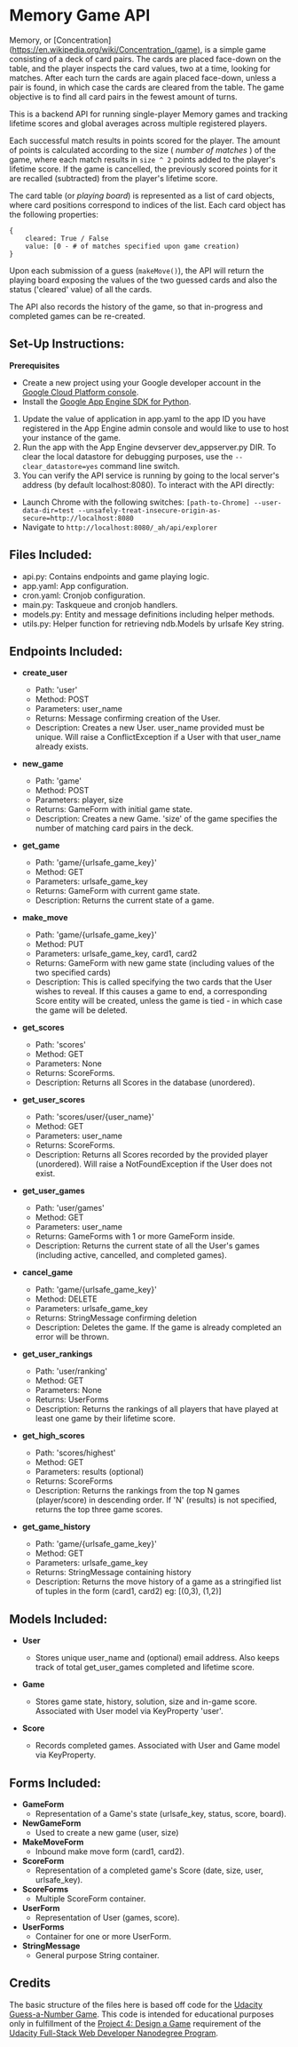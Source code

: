 # Memory Game API

Memory, or [Concentration](https://en.wikipedia.org/wiki/Concentration_(game),
is a simple game consisting of a deck of card pairs. The cards are placed
face-down on the table, and the player inspects the card values, two at a time,
looking for matches. After each turn the cards are again placed face-down,
unless a pair is found, in which case the cards are cleared from the
table. The game objective is to find all card pairs in the fewest amount of turns.

This is a backend API for running single-player Memory games and tracking lifetime
scores and global averages across multiple registered players.

Each successful match results in points scored for the player. The amount of
points is calculated according to the size ( *number of matches* ) of the game,
where each match results in `size ^ 2` points added to the player's lifetime score.
If the game is cancelled, the previously scored points for it are recalled (subtracted)
from the player's lifetime score.

The card table (or *playing board*) is represented as a list of card objects,
where card positions correspond to indices of the list. Each card object has
the following properties:
```
{
    cleared: True / False
    value: [0 - # of matches specified upon game creation)
}
```
Upon each submission of a guess (`makeMove()`), the API will return the playing
board exposing the values of the two guessed cards and also the status
('cleared' value) of all the cards.

The API also records the history of the game, so that in-progress and
completed games can be re-created.

## Set-Up Instructions:
**Prerequisites**
- Create a new project using your Google developer account in the
[Google Cloud Platform console](https://console.cloud.google.com).
- Install the [Google App Engine SDK for Python](https://cloud.google.com/appengine/downloads#Google_App_Engine_SDK_for_Python).

1. Update the value of application in app.yaml to the app ID you have registered
 in the App Engine admin console and would like to use to host your instance of the game.
2. Run the app with the App Engine devserver dev_appserver.py DIR. To clear the
 local datastore for debugging purposes, use the `--clear_datastore=yes` command line switch.
3. You can verify the API service is running by going to the local server's address (by default localhost:8080).
To interact with the API directly:

- Launch Chrome with the following switches: `[path-to-Chrome] --user-data-dir=test --unsafely-treat-insecure-origin-as-secure=http://localhost:8080`
- Navigate to `http://localhost:8080/_ah/api/explorer`

## Files Included:
 - api.py: Contains endpoints and game playing logic.
 - app.yaml: App configuration.
 - cron.yaml: Cronjob configuration.
 - main.py: Taskqueue and cronjob handlers.
 - models.py: Entity and message definitions including helper methods.
 - utils.py: Helper function for retrieving ndb.Models by urlsafe Key string.

## Endpoints Included:
 - **create_user**
    - Path: 'user'
    - Method: POST
    - Parameters: user_name
    - Returns: Message confirming creation of the User.
    - Description: Creates a new User. user_name provided must be unique. Will
    raise a ConflictException if a User with that user_name already exists.

 - **new_game**
    - Path: 'game'
    - Method: POST
    - Parameters: player, size
    - Returns: GameForm with initial game state.
    - Description: Creates a new Game. 'size' of the game specifies the number
    of matching card pairs in the deck.

 - **get_game**
    - Path: 'game/{urlsafe_game_key}'
    - Method: GET
    - Parameters: urlsafe_game_key
    - Returns: GameForm with current game state.
    - Description: Returns the current state of a game.

 - **make_move**
    - Path: 'game/{urlsafe_game_key}'
    - Method: PUT
    - Parameters: urlsafe_game_key, card1, card2
    - Returns: GameForm with new game state (including values of the two specified cards)
    - Description: This is called specifying the two cards that the User wishes to reveal.
    If this causes a game to end, a corresponding Score entity will be created,
    unless the game is tied - in which case the game will be deleted.

 - **get_scores**
    - Path: 'scores'
    - Method: GET
    - Parameters: None
    - Returns: ScoreForms.
    - Description: Returns all Scores in the database (unordered).

 - **get_user_scores**
    - Path: 'scores/user/{user_name}'
    - Method: GET
    - Parameters: user_name
    - Returns: ScoreForms.
    - Description: Returns all Scores recorded by the provided player (unordered).
    Will raise a NotFoundException if the User does not exist.

 - **get_user_games**
    - Path: 'user/games'
    - Method: GET
    - Parameters: user_name
    - Returns: GameForms with 1 or more GameForm inside.
    - Description: Returns the current state of all the User's games (including active,
      cancelled, and completed games).

 - **cancel_game**
    - Path: 'game/{urlsafe_game_key}'
    - Method: DELETE
    - Parameters: urlsafe_game_key
    - Returns: StringMessage confirming deletion
    - Description: Deletes the game. If the game is already completed an error
    will be thrown.

 - **get_user_rankings**
    - Path: 'user/ranking'
    - Method: GET
    - Parameters: None
    - Returns: UserForms
    - Description: Returns the rankings of all players that have played at least one game by their
    lifetime score.

  - **get_high_scores**
     - Path: 'scores/highest'
     - Method: GET
     - Parameters: results (optional)
     - Returns: ScoreForms
     - Description: Returns the rankings from the top N games (player/score) in descending order.
       If 'N' (results) is not specified, returns the top three game scores.

 - **get_game_history**
    - Path: 'game/{urlsafe_game_key}'
    - Method: GET
    - Parameters: urlsafe_game_key
    - Returns: StringMessage containing history
    - Description: Returns the move history of a game as a stringified list of
    tuples in the form (card1, card2) eg: [(0,3), (1,2)]

## Models Included:
 - **User**
    - Stores unique user_name and (optional) email address. Also keeps track of total get_user_games
      completed and lifetime score.

 - **Game**
    - Stores game state, history, solution, size and in-game score.
    Associated with User model via KeyProperty 'user'.

 - **Score**
    - Records completed games. Associated with User and Game model via KeyProperty.

## Forms Included:
 - **GameForm**
    - Representation of a Game's state (urlsafe_key, status, score, board).
 - **NewGameForm**
    - Used to create a new game (user, size)
 - **MakeMoveForm**
    - Inbound make move form (card1, card2).
 - **ScoreForm**
    - Representation of a completed game's Score (date, size, user, urlsafe_key).
 - **ScoreForms**
    - Multiple ScoreForm container.
 - **UserForm**
    - Representation of User (games, score).
 - **UserForms**
    - Container for one or more UserForm.
 - **StringMessage**
    - General purpose String container.

## Credits
The basic structure of the files here is based off code for the
[Udacity Guess-a-Number Game](https://github.com/udacity/FSND-P4-Design-A-Game/tree/master/Skeleton%20Project%20Guess-a-Number). This code is intended for educational purposes only in fulfillment of the [Project 4: Design a Game](https://github.com/udacity/FSND-P4-Design-A-Game) requirement of the
[Udacity Full-Stack Web Developer Nanodegree Program](https://www.udacity.com/course/full-stack-web-developer-nanodegree--nd004).
